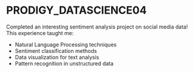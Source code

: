 # PRODIGY_DATASCIENCE04
Completed an interesting sentiment analysis project on social media data! This experience taught me:
- Natural Language Processing techniques
- Sentiment classification methods
- Data visualization for text analysis
- Pattern recognition in unstructured data

